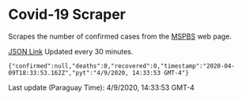 # Covid-19 Scraper

Scrapes the number of confirmed cases from the [MSPBS](https://www.mspbs.gov.py/covid-19.php) web page.

[JSON Link](https://jmayalag.github.io/covid19-scrape/cases.json)
Updated every 30 minutes.
```
{"confirmed":null,"deaths":0,"recovered":0,"timestamp":"2020-04-09T18:33:53.162Z","pyt":"4/9/2020, 14:33:53 GMT-4"}
```
Last update (Paraguay Time): 4/9/2020, 14:33:53 GMT-4